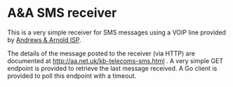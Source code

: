 # A&A SMS receiver

This is a very simple receiver for SMS messages using a VOIP line provided by
[Andrews & Arnold ISP](http://aa.net.uk/).

The details of the message posted to the receiver (via HTTP) are documented at
http://aa.net.uk/kb-telecoms-sms.html . A very simple GET endpoint is provided
to retrieve the last message received. A Go client is provided to poll this
endpoint with a timeout.
